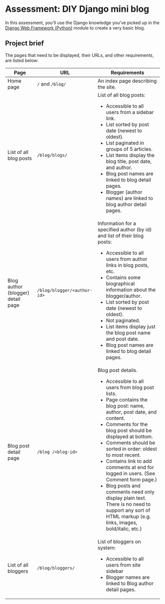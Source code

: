 # Assessment: DIY Django mini blog

In this assessment, you'll use the Django knowledge you've picked up in the [Django Web Framework (Python)](https://github.com/AndrewSRea/My_Learning_Port/tree/main/JavaScript/Server-Side_Website_Programming/Django_Web_Framework#django-web-framework-python) module to create a very basic blog.

## Project brief

The pages that need to be displayed, their URLs, and other requirements, are listed below:

| Page | URL | Requirements |
| --- | --- | --- |
| Home page | `/` and `/blog/` | An index page describing the site. |
| List of all blog posts | `/blog/blogs/` | List of all blog posts:<ul><li>Accessible to all users from a sidebar link.</li><li>List sorted by post date (newest to oldest).</li><li>List paginated in groups of 5 articles.</li><li>List items display the blog title, post date, and author.</li><li>Blog post names are linked to blog detail pages.</li><li>Blogger (author names) are linked to blog author detail pages.</li></ul> |
| Blog author (blogger) detail page | `/blog/blogger/<author-id>` | Information for a specified author (by id) and list of their blog posts:<ul><li>Accessible to all users from author links in blog posts, etc.</li><li>Contains some biographical information about the blogger/author.</li><li>List sorted by post date (newest to oldest).</li><li>Not paginated.</li><li>List items display just the blog post name and post date.</li><li>Blog post names are linked to blog detail pages.</li></ul> |
| Blog post detail page | `/blog /<blog-id>` | Blog post details.<ul><li>Accessible to all users from blog post lists.</li><li>Page contains the blog post: name, author, post date, and content.</li><li>Comments for the blog post should be displayed at bottom.</li><li>Comments should be sorted in order: oldest to most recent.</li><li>Contains link to add comments at end for logged in users. (See Comment form page.)</li><li>Blog posts and comments need only display plain text. There is no need to support any sort of HTML markup (e.g. links, images, bold/italic, etc.)</li></ul> |
| List of all bloggers | `/blog/bloggers/` | List of bloggers on system:<ul><li>Accessible to all users from site sidebar</li><li>Blogger names are linked to Blog author detail pages.</li></ul> |